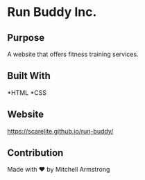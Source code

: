 # Run Buddy Inc.

## Purpose
A website that offers fitness training services.

## Built With
*HTML
*CSS

## Website
https://scarelite.github.io/run-buddy/

## Contribution
Made with ❤️ by Mitchell Armstrong
